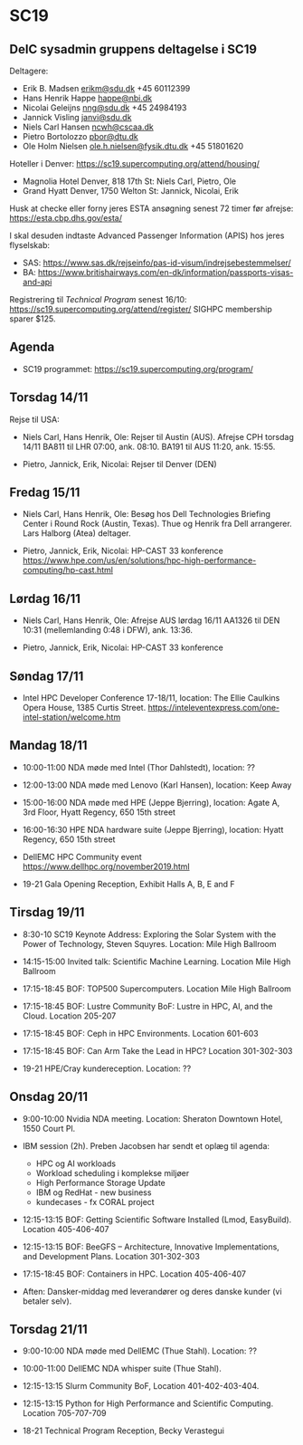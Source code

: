 # SC19

DeIC sysadmin gruppens deltagelse i SC19
----------------------------------------

Deltagere:

* Erik B. Madsen <erikm@sdu.dk> +45 60112399
* Hans Henrik Happe <happe@nbi.dk>
* Nicolai Geleijns <nng@sdu.dk> +45 24984193
* Jannick Visling <janvi@sdu.dk>
* Niels Carl Hansen <ncwh@cscaa.dk>
* Pietro Bortolozzo <pbor@dtu.dk>
* Ole Holm Nielsen <ole.h.nielsen@fysik.dtu.dk> +45 51801620

Hoteller i Denver: https://sc19.supercomputing.org/attend/housing/

* Magnolia Hotel Denver, 818 17th St: Niels Carl, Pietro, Ole
* Grand Hyatt Denver, 1750 Welton St: Jannick, Nicolai, Erik


Husk at checke eller forny jeres ESTA ansøgning senest 72 timer før afrejse: https://esta.cbp.dhs.gov/esta/

I skal desuden indtaste Advanced Passenger Information (APIS) hos jeres flyselskab:

* SAS: https://www.sas.dk/rejseinfo/pas-id-visum/indrejsebestemmelser/
* BA: https://www.britishairways.com/en-dk/information/passports-visas-and-api

Registrering til *Technical Program* senest 16/10: https://sc19.supercomputing.org/attend/register/
SIGHPC membership sparer $125.

Agenda
------

* SC19 programmet: https://sc19.supercomputing.org/program/

Torsdag 14/11
-------------

Rejse til USA:

* Niels Carl, Hans Henrik, Ole: Rejser til Austin (AUS).
Afrejse CPH torsdag 14/11 BA811 til LHR 07:00, ank. 08:10.  BA191 til AUS 11:20, ank. 15:55.

* Pietro, Jannick, Erik, Nicolai: Rejser til Denver (DEN)

Fredag 15/11
------------

* Niels Carl, Hans Henrik, Ole:
Besøg hos Dell Technologies Briefing Center i Round Rock (Austin, Texas).
Thue og Henrik fra Dell arrangerer.
Lars Halborg (Atea) deltager.

* Pietro, Jannick, Erik, Nicolai: 
HP-CAST 33 konference
https://www.hpe.com/us/en/solutions/hpc-high-performance-computing/hp-cast.html

Lørdag 16/11
------------

* Niels Carl, Hans Henrik, Ole:
Afrejse AUS lørdag 16/11 AA1326 til DEN 10:31 (mellemlanding 0:48 i DFW), ank.  13:36. 

* Pietro, Jannick, Erik, Nicolai: 
HP-CAST 33 konference 

Søndag 17/11
------------

* Intel HPC Developer Conference 17-18/11, location: The Ellie Caulkins Opera House, 1385 Curtis Street.
https://inteleventexpress.com/one-intel-station/welcome.htm

Mandag 18/11
------------

* 10:00-11:00 NDA møde med Intel (Thor Dahlstedt), location: ??

* 12:00-13:00 NDA møde med Lenovo (Karl Hansen), location: Keep Away

* 15:00-16:00 NDA møde med HPE (Jeppe Bjerring), location: Agate A, 3rd Floor, Hyatt Regency, 650 15th street

* 16:00-16:30 HPE NDA hardware suite (Jeppe Bjerring), location: Hyatt Regency, 650 15th street

* DellEMC HPC Community event
https://www.dellhpc.org/november2019.html

* 19-21 Gala Opening Reception, Exhibit Halls A, B, E and F

Tirsdag 19/11
-------------

* 8:30-10 SC19 Keynote Address: Exploring the Solar System with the Power of Technology, Steven Squyres. Location: Mile High Ballroom

* 14:15-15:00 Invited talk: Scientific Machine Learning. Location Mile High Ballroom

* 17:15-18:45 BOF: TOP500 Supercomputers. Location Mile High Ballroom

* 17:15-18:45 BOF: Lustre Community BoF: Lustre in HPC, AI, and the Cloud. Location 205-207

* 17:15-18:45 BOF: Ceph in HPC Environments. Location 601-603

* 17:15-18:45 BOF: Can Arm Take the Lead in HPC? Location 301-302-303

* 19-21 HPE/Cray kundereception. Location: ??

Onsdag 20/11
------------

* 9:00-10:00 Nvidia NDA meeting. Location: Sheraton Downtown Hotel, 1550 Court Pl.

* IBM session (2h). Preben Jacobsen har sendt et oplæg til agenda:

  * HPC og AI workloads
  * Workload scheduling i komplekse miljøer
  * High Performance Storage Update
  * IBM og RedHat - new business
  * kundecases - fx CORAL project

* 12:15-13:15 BOF: Getting Scientific Software Installed (Lmod, EasyBuild). Location 405-406-407

* 12:15-13:15 BOF: BeeGFS – Architecture, Innovative Implementations, and Development Plans. Location 301-302-303

* 17:15-18:45 BOF: Containers in HPC. Location 405-406-407

* Aften: Dansker-middag med leverandører og deres danske kunder (vi betaler selv).

Torsdag 21/11
-------------

* 9:00-10:00 NDA møde med DellEMC (Thue Stahl). Location: ??
* 10:00-11:00 DellEMC NDA whisper suite (Thue Stahl). 

* 12:15-13:15 Slurm Community BoF, Location 401-402-403-404.

* 12:15-13:15 Python for High Performance and Scientific Computing. Location 705-707-709

* 18-21 Technical Program Reception, Becky Verastegui
